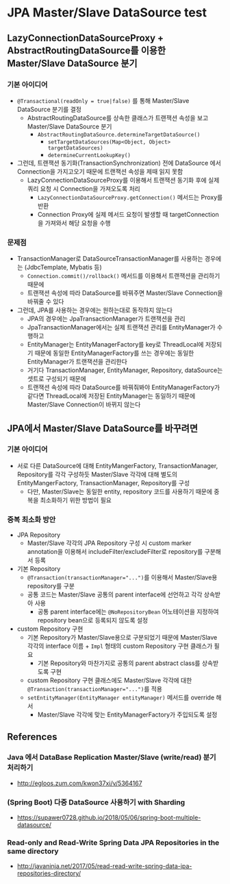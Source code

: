 # JPA Master/Slave DataSource test

## LazyConnectionDataSourceProxy + AbstractRoutingDataSource를 이용한 Master/Slave DataSource 분기

### 기본 아이디어

* `@Transactional(readOnly = true|false)` 를 통해 Master/Slave DataSource 분기를 결정
    * AbstractRoutingDataSource를 상속한 클래스가 트랜잭션 속성을 보고 Master/Slave DataSource 분기
        * `AbstractRoutingDataSource.determineTargetDataSource()`
            * `setTargetDataSources(Map<Object, Object> targetDataSources)`
            * `determineCurrentLookupKey()`
* 그런데, 트랜잭션 동기화(TransactionSynchronization) 전에 DataSource 에서 Connection을 가지고오기 때문에 트랜잭션 속성을 제때 읽지 못함
    * LazyConnectionDataSourceProxy를 이용해서 트랜잭션 동기화 후에 실제 쿼리 요청 시 Connection을 가져오도록 처리
        * `LazyConnectionDataSourceProxy.getConnection()` 메서드는 Proxy를 반환
        * Connection Proxy에 실제 메서드 요청이 발생할 때 targetConnection을 가져와서 해당 요청을 수행

### 문제점

* TransactionManager로 DataSourceTransactionManager를 사용하는 경우에는 (JdbcTemplate, Mybatis 등)
    * `Connection.commit()/rollback()` 메서드를 이용해서 트랜잭션을 관리하기 때문에
    * 트랜잭션 속성에 따라 DataSource를 바꿔주면 Master/Slave Connection을 바꿔줄 수 있다
* 그런데, JPA를 사용하는 경우에는 원하는대로 동작하지 않는다
    * JPA의 경우에는 JpaTransactionManager가 트랜잭션을 관리
    * JpaTransactionManager에서는 실제 트랜잭션 관리를 EntityManager가 수행하고
    * EntityManager는 EntityManagerFactory를 key로 ThreadLocal에 저장되기 때문에
      동일한 EntityManagerFactory를 쓰는 경우에는 동일한 EntityManager가 트랜잭션을 관리한다
    * 거기다 TransactionManager, EntityManager, Repository, dataSource는 셋트로 구성되기 때문에
    * 트랜잭션 속성에 따라 DataSource를 바꿔줘봐야
      EntityManagerFactory가 같다면 ThreadLocal에 저장된 EntityManager는 동일하기 때문에 
      Master/Slave Connection이 바뀌지 않는다

## JPA에서 Master/Slave DataSource를 바꾸려면

### 기본 아이디어

* 서로 다른 DataSource에 대해 EntityMangerFactory, TransactionManager, Repository를 각각 구성하듯
  Master/Slave 각각에 대해 별도의 EntityMangerFactory, TransactionManager, Repository를 구성
    * 다만, Master/Slave는 동일한 entity, repository 코드를 사용하기 때문에 중복을 최소화하기 위한 방법이 필요

### 중복 최소화 방안

* JPA Repository
    * Master/Slave 각각의 JPA Repository 구성 시 custom marker annotation을 이용해서 includeFilter/excludeFilter로 repository를 구분해서 등록
* 기본 Repository
    * `@Transaction(transactionManager="...")`를 이용해서 Master/Slave용 repository를 구분
    * 공통 코드는 Master/Slave 공통의 parent interface에 선언하고 각각 상속받아 사용
        * 공통 parent interface에는 `@NoRepositoryBean` 어노테이션을 지정하여 repository bean으로 등록되지 않도록 설정
* custom Repository 구현
    * 기본 Repository가 Master/Slave용으로 구분되었기 때문에
      Master/Slave 각각의 interface 이름 + `Impl` 형태의 custom Repository 구현 클래스가 필요
        * 기본 Repository와 마찬가지로 공통의 parent abstract class를 상속받도록 구현
    * custom Repository 구현 클래스에도 Master/Slave 각각에 대한 `@Transaction(transactionManager="...")`를 적용
    * `setEntityManager(EntityManager entityManager)` 메서드를 override 해서
      * Master/Slave 각각에 맞는 EntityManagerFactory가 주입되도록 설정         

## References

### Java 에서 DataBase Replication Master/Slave (write/read) 분기 처리하기
* http://egloos.zum.com/kwon37xi/v/5364167

### (Spring Boot) 다중 DataSource 사용하기 with Sharding
* https://supawer0728.github.io/2018/05/06/spring-boot-multiple-datasource/

### Read-only and Read-Write Spring Data JPA Repositories in the same directory
* http://javaninja.net/2017/05/read-read-write-spring-data-jpa-repositories-directory/
